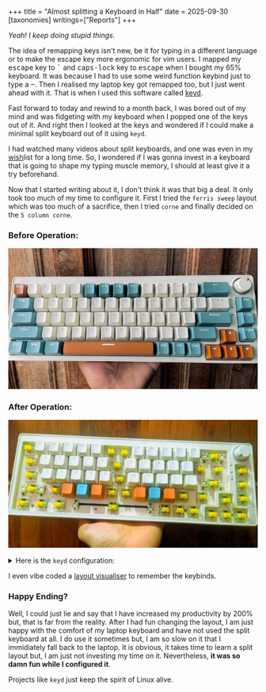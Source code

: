+++
title = "Almost splitting a Keyboard in Half"
date = 2025-09-30
[taxonomies]
writings=["Reports"]
+++

_Yeah! I keep doing stupid things._

The idea of remapping keys isn't new, be it for typing in a different language or to make the escape key more ergonomic for vim users.
I mapped my <kbd>escape</kbd> key to <kbd>`</kbd> and <kbd>caps-lock</kbd> key to <kbd>escape</kbd> when I bought my 65% keyboard.
It was because I had to use some weird function keybind just to type a <kbd>~</kbd>. Then I realised my laptop key got remapped too, but I
just went ahead with it. That is when I used this software called [keyd](https://github.com/rvaiya/keyd).

Fast forward to today and rewind to a month back, I was bored out of my mind and was fidgeting with my keyboard when I popped one of the keys
out of it. And right then I looked at the keys and wondered if I could make a minimal split keyboard out of it using `keyd`. 

I had watched many videos about split keyboards, and one was even in my [wish](https://boardsource.xyz/products/unicorne-lp-aluminum-corne-case)list for a long time. So, I wondered if I was gonna invest in a keyboard that is going to shape my typing muscle memory, I should at least give it a try beforehand.

Now that I started writing about it, I don't think it was that big a deal. It only took too much of my time to configure it. First I tried the `ferris sweep` layout which was too much of a sacrifice, then I tried `corne` and finally decided on the `5 column corne`.

### Before Operation:
![keyboard-before](/images/diy-split-keyboard/before.png)

### After Operation:
![keyboard-after](/images/diy-split-keyboard/after.jpeg)

<details>
<summary>Here is the <code>keyd</code> configuration:</summary>

```yaml
# corne-36.conf

# keyboard id to enable [wired, bluetooth and 2.4ghz]
[ids]
5566:0008
3151:6001
1235:aa22

[main]

# LEFT HAND
# ROW 1
# Press "q" to write q
1 = q
# Press "w" to write w
2 = w  
# Press "e" to write e
3 = e
# Press "r" to write r
4 = r
# Press "t" to write t
5 = t

# ------------------------------------------ #

# LEFT HAND
# ROW 2
# Press "a" to write a
q = a
# Press "s" to write s
w = s
# Press "d" to write d
e = d
# Press "f" to write f
r = f
# Press "g" to write g
t = g

# ------------------------------------------ #

# LEFT HAND
# ROW 3
# Press "z" to write z
a = z
# Press "x" to write x
s = x
# Press "c" to write c
d = c
# Press "v" to write v
f = v
# Press "b" to write b
g = b

# ------------------------------------------ #

# LEFT HAND
# BOTTOM ROW - Special keys
# Press "down-arrow" for leftmeta, hold "down-arrow" for meta
x = overload(meta, leftmeta)
# Press "alt" for space, hold "alt" for navigation
c = overload(navigation, space)
# Press "up-arrow" for esc, hold "up-arrow" for control
v = overload(control, esc)

# ------------------------------------------ #
# ------------------------------------------ #
# ------------------------------------------ #

# RIGHT HAND
# ROW 1
# Press "y" to write y
8 = y
# Press "u" to write u
9 = u
# Press "i" to write i
0 = i
# Press "o" to write o
minus = o
# Press "p" to write p
equal = p

# ------------------------------------------ #

# RIGHT HAND
# ROW 2
# Press "h" to write h
u = h
# Press "j" to write j
i = j
# Press "k" to write k
o = k
# Press "l" to write l
p = l
# Press ";" to write semicolon
leftbrace = semicolon

# ------------------------------------------ #

# RIGHT HAND
# ROW 3
# Press "n" to write n
j = n
# Press "m" to write m
k = m
# Press "," to write comma
l = comma
# Press "." to write dot, hold "." for control
semicolon = dot
# Press "/" to write slash
apostrophe = slash

# ------------------------------------------ #

# RIGHT HAND
# BOTTOM ROW - Special keys
# Press "->" for enter, hold "->" for alt
m = overload(alt, enter)
# Press "del" for backspace, hold "del" for symbols
comma = overload(symbols, backspace)
# Press "<-" for tab, hold "<-" for shift
dot = overload(shift, tab)


# ------------------------------------------ #

# ALL UNUSED KEYS FROM THE KEYBOARD
tab = noop
capslock = noop
backspace = noop
backslash = noop
rightbrace = noop
esc = noop
enter = noop
6 = noop
7 = noop
y = noop
leftshift = noop
z = noop
b = noop
h = noop
slash = noop
rightshift = noop
leftcontrol = noop
leftalt = noop
space = noop
rightalt = noop
rightcontrol = noop
leftmeta = noop
rightmeta = noop
grave = noop
f1 = noop
f2 = noop
f3 = noop
f4 = noop
f5 = noop
f6 = noop
f7 = noop
f8 = noop
f9 = noop
f10 = noop
f11 = noop
f12 = noop
up = noop
down = noop  
left = noop
right = noop
home = noop
end = noop
pageup = noop
pagedown = noop
insert = noop
delete = noop
kp0 = noop
kp1 = noop
kp2 = noop
kp3 = noop
kp4 = noop
kp5 = noop
kp6 = noop
kp7 = noop
kp8 = noop
kp9 = noop
kpdot = noop
kpenter = noop
kpplus = noop
kpminus = noop
kpasterisk = noop
kpslash = noop

# ------------------------------------------ #
# ------------------------------------------ #
# ------------------------------------------ #

#  [ 1:q ] [ 2:w ] [ 3:e ] [ 4:r ] [ 5:t ]                    [ 8:y ] [ 9:u ] [ 0:i ] [ -:o ] [ =:p ]
#   [ q:a ] [ w:s ] [ e:d ] [ r:f ] [ t:g ]              	[ i:h ] [ o:j ] [ p:k ] [ [:l ] [ ]:; ]
#    [ a:z ] [ s:x ] [ d:c ] [ f:v ] [ g:b ]          	     [ j:n ] [ k:m ] [ l:, ] [ ;:. ] [ ':/ ]
#          [ x:meta ] [ c:nav/space ] [ v:ctrl/esc ]    	[ m:alt/return ] [ ,:sym/backspace ] [ .:shift/tab ]

# ------------------------------------------ #
# ------------------------------------------ #
# ------------------------------------------ #

[symbols]

# LEFT HAND
# ROW 1
# Hold "del" and press "q" for "!"
1 = S-1
# Hold "del" and press "w" for "@"
2 = S-2
# Hold "del" and press "e" for "#"
3 = S-3
# Hold "del" and press "r" for "$"
4 = S-4
# Hold "del" and press "t" for "%"
5 = S-5

# ------------------------------------------ #

# LEFT HAND
# ROW 2
# Hold "del" and press "a" for "1"
q = 1
# Hold "del" and press "s" for "2"
w = 2
# Hold "del" and press "d" for "3"
e = 3
# Hold "del" and press "f" for "4"
r = 4
# Hold "del" and press "g" for "5"
t = 5

# ------------------------------------------ #

# LEFT HAND
# ROW 3
capslock = noop
# Hold "del" and press "z" for "6"
a = 6
# Hold "del" and press "x" for "7"
s = 7
# Hold "del" and press "c" for "8"
d = 8
# Hold "del" and press "v" for "9"
f = 9
# Hold "del" and press "b" for "0"
g = 0


# LEFT HAND
# BOTTOM ROW - Special keys
x = noop
c = backslash
v = '

# ------------------------------------------ #

# RIGHT HAND
# ROW 1
# Hold "del" and press "y" for "^"
8 = S-6
# Hold "del" and press "u" for "&"
9 = S-7
# Hold "del" and press "i" for "*"
0 = S-8
# Hold "del" and press "o" for "("
minus = S-9
# Hold "del" and press "p" for ")"
equal = S-0
# ------------------------------------------ #

# RIGHT HAND
# ROW 2
# Hold "del" and press "h" for "_"
u = minus
# Hold "del" and press "j" for "="
i = equal
# Hold "del" and press "k" for "`"
o = grave
# Hold "del" and press "l" for "["
p = leftbrace
# Hold "del" and press ";" for "]"
leftbrace = rightbrace

# ------------------------------------------ #

# RIGHT HAND
# ROW 3
# Hold "del" and press "n" for "_"
j = S-minus
# Hold "del" and press "m" for "+"
k = S-equal
# Hold "del" and press "," for "~"
l = S-grave
# Hold "del" and press "." for "{"
semicolon = S-leftbrace
# Hold "del" and press "/" for "}"
apostrophe = S-rightbrace

# ------------------------------------------ #

# RIGHT HAND
# BOTTOM ROW - Special keys
m = backspace
comma = noop
dot = rightshift

# ------------------------------------------ #
# ------------------------------------------ #
# ------------------------------------------ #

[navigation]

# LEFT HAND
# ROW 1
# Hold "alt" and press "q" for "f1"
1 = f1
# Hold "alt" and press "w" for "f2"
2 = f2
# Hold "alt" and press "e" for "f3"
3 = f3
# Hold "alt" and press "r" for "f4"
4 = f4
# Hold "alt" and press "t" for "f5"
5 = f5

# ------------------------------------------ #

# LEFT HAND
# ROW 2
# Hold "alt" and press "a" for "f6"
q = f6
# Hold "alt" and press "s" for "f7"
w = f7
# Hold "alt" and press "d" for "f8"
e = f8
# Hold "alt" and press "f" for "f9"
r = f9
# Hold "alt" and press "g" for "f10"
t = f10

# ------------------------------------------ #

# LEFT HAND
# ROW 3
# Hold "alt" and press "z" for "f11"
a = f11
# Hold "alt" and press "x" for "f12"
s = f12
d = noop
f = noop
g = noop

# ------------------------------------------ #

# RIGHT HAND
# ROW 1
8 = noop
# Hold "alt" and press "u" for "tab"
9 = tab
# Hold "alt" and press "i" for "pageup"
0 = pageup
# Hold "alt" and press "o" for "pagedown"
minus = pagedown
# Hold "alt" and press "p" for "print"
equal = print

# ------------------------------------------ #

# RIGHT HAND
# ROW 2
# Hold "alt" and press "h" for "left"
u = left
# Hold "alt" and press "j" for "down"
i = down
# Hold "alt" and press "k" for "up"
o = up
# Hold "alt" and press "l" for "right"
p = right
leftbrace = noop

# ------------------------------------------ #

# RIGHT HAND
# ROW 3
# Hold "alt" and press "n" for "home"
j = home
# Hold "alt" and press "m" for "end"
k = end
l = noop
semicolon = noop
apostrophe = noop

# ------------------------------------------ #

# RIGHT HAND
# BOTTOM ROW - Special keys
m = noop
comma = delete
dot = noop
```

</details>

I even vibe coded a [layout visualiser](/images/diy-split-keyboard/corne-36.html) to remember the keybinds.

### Happy Ending?
Well, I could just lie and say that I have increased my productivity by 200% but, that is far from the reality. After I had fun changing the layout, I am just happy with the comfort of my laptop keyboard and have not used the split keyboard at all. I do use it sometimes but, I am so slow on it that I immidiately fall back to the laptop. It is obvious, it takes time to learn a split layout but, I am just not investing my time on it. Nevertheless, **it was so damn fun while I configured it**.

Projects like `keyd` just keep the spirit of Linux alive.
